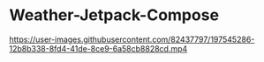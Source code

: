 # Weather-Jetpack-Compose

https://user-images.githubusercontent.com/82437797/197545286-12b8b338-8fd4-41de-8ce9-6a58cb8828cd.mp4
